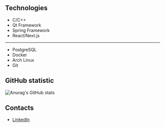 ## Technologies
- C/C++
- Qt Framework
- Spring Framework
- React/Next.js
---------------
- PostgreSQL
- Docker
- Arch Linux
- Git

## GitHub statistic

![Anurag's GitHub stats](https://github-readme-stats.vercel.app/api?username=tkmrqq&show_icons=true&theme=radical)

## Contacts

- [LinkedIn](https://www.linkedin.com/in/vladislav-lazakovich-8029b2293/)
